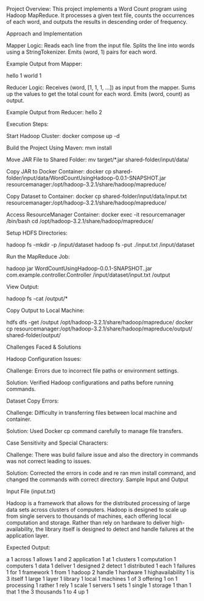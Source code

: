 Project Overview:
This project implements a Word Count program using Hadoop MapReduce. It processes a given text file, counts the occurrences of each word, and outputs the results in descending order of frequency.

Approach and Implementation

Mapper Logic: 
 Reads each line from the input file.
 Splits the line into words using a StringTokenizer.
 Emits (word, 1) pairs for each word.

Example Output from Mapper:

hello 1 
world 1 

Reducer Logic:
 Receives (word, [1, 1, 1, ...]) as input from the mapper.
 Sums up the values to get the total count for each word.
 Emits (word, count) as output.

Example Output from Reducer:
hello 2

Execution Steps:

Start Hadoop Cluster: docker compose up -d

Build the Project Using Maven: mvn install

Move JAR File to Shared Folder: mv target/*.jar shared-folder/input/data/

Copy JAR to Docker Container: docker cp shared-folder/input/data/WordCountUsingHadoop-0.0.1-SNAPSHOT.jar resourcemanager:/opt/hadoop-3.2.1/share/hadoop/mapreduce/

Copy Dataset to Container: docker cp shared-folder/input/data/input.txt resourcemanager:/opt/hadoop-3.2.1/share/hadoop/mapreduce/

Access ResourceManager Container: docker exec -it resourcemanager /bin/bash cd /opt/hadoop-3.2.1/share/hadoop/mapreduce/

Setup HDFS Directories:

hadoop fs -mkdir -p /input/dataset hadoop fs -put ./input.txt /input/dataset

Run the MapReduce Job:

hadoop jar WordCountUsingHadoop-0.0.1-SNAPSHOT..jar com.example.controller.Controller /input/dataset/input.txt /output

View Output:

hadoop fs -cat /output/*

Copy Output to Local Machine:

hdfs dfs -get /output /opt/hadoop-3.2.1/share/hadoop/mapreduce/ docker cp resourcemanager:/opt/hadoop-3.2.1/share/hadoop/mapreduce/output/ shared-folder/output/

Challenges Faced & Solutions

Hadoop Configuration Issues:

Challenge: Errors due to incorrect file paths or environment settings.

Solution: Verified Hadoop configurations and paths before running commands.

Dataset Copy Errors:

Challenge: Difficulty in transferring files between local machine and container.

Solution: Used Docker cp command carefully to manage file transfers.

Case Sensitivity and Special Characters:

Challenge: There was build failure issue and also the directory in commands was not correct leading to issues.

Solution: Corrected the errors in code and re ran mvn install command, and changed the commands with correct directory.
Sample Input and Output

Input File (input.txt)

Hadoop is a framework that allows for the distributed processing of large data sets across clusters of computers. 
Hadoop is designed to scale up from single servers to thousands of machines, each offering local computation and storage. 
Rather than rely on hardware to deliver high-availability, the library itself is designed to detect and handle failures at the application layer. 

Expected Output:

a 1 across 1 allows 1 and 2 application 1 at 1 clusters 1 computation 1 computers 1 data 1 deliver 1 designed 2 detect 1 distributed 1 each 1 failures 1 for 1 framework 1 from 1 hadoop 2 handle 1 hardware 1 highavailability 1 is 3 itself 1 large 1 layer 1 library 1 local 1 machines 1 of 3 offering 1 on 1 processing 1 rather 1 rely 1 scale 1 servers 1 sets 1 single 1 storage 1 than 1 that 1 the 3 thousands 1 to 4 up 1

